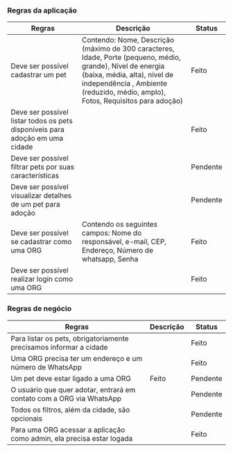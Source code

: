 
### Regras da aplicação

| Regras  | Descrição  | Status |
|---|---|---|
| Deve ser possível cadastrar um pet | Contendo: Nome, Descrição (máximo de 300 caracteres, Idade, Porte (pequeno, médio, grande), Nível de energia (baixa, média, alta), nível de independência , Ambiente (reduzido, médio, amplo), Fotos, Requisitos para adoção) | Feito |
| Deve ser possível listar todos os pets disponíveis para adoção em uma cidade | | Feito |
|  Deve ser possível filtrar pets por suas características |  | Pendente |
|  Deve ser possível visualizar detalhes de um pet para adoção |  | Pendente |
|  Deve ser possível se cadastrar como uma ORG | Contendo os seguintes campos: Nome do responsável, e-mail, CEP, Endereço, Número de whatsapp, Senha | Feito |
|  Deve ser possível realizar login como uma ORG |   | Feito |

### Regras de negócio

| Regras  | Descrição  | Status |
|---|---|---|
| Para listar os pets, obrigatoriamente precisamos informar a cidade |  | Feito |
| Uma ORG precisa ter um endereço e um número de WhatsApp |  | Feito |
| Um pet deve estar ligado a uma ORG | Feito | Pendente |
| O usuário que quer adotar, entrará em contato com a ORG via WhatsApp |  | Pendente |
| Todos os filtros, além da cidade, são opcionais |  | Pendente |
| Para uma ORG acessar a aplicação como admin, ela precisa estar logada |  | Feito |
